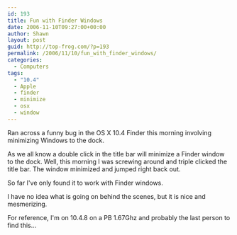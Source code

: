 ```yaml
---
id: 193
title: Fun with Finder Windows
date: 2006-11-10T09:27:00+00:00
author: Shawn
layout: post
guid: http://top-frog.com/?p=193
permalink: /2006/11/10/fun_with_finder_windows/
categories:
  - Computers
tags:
  - "10.4"
  - Apple
  - finder
  - minimize
  - osx
  - window
---
```

Ran across a funny bug in the OS X 10.4 Finder this morning involving minimizing Windows to the dock.

As we all know a double click in the title bar will minimize a Finder window to the dock. Well, this morning I was screwing around and triple clicked the title bar. The window minimized and jumped right back out.

So far I've only found it to work with Finder windows.

I have no idea what is going on behind the scenes, but it is nice and mesmerizing.

For reference, I'm on 10.4.8 on a PB 1.67Ghz and probably the last person to find this…